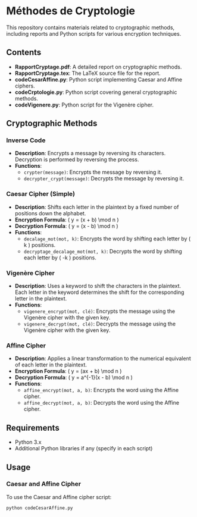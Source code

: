 # Méthodes de Cryptologie

This repository contains materials related to cryptographic methods, including reports and Python scripts for various encryption techniques.

## Contents

- **RapportCryptage.pdf**: A detailed report on cryptographic methods.
- **RapportCryptage.tex**: The LaTeX source file for the report.
- **codeCesarAffine.py**: Python script implementing Caesar and Affine ciphers.
- **codeCrptologie.py**: Python script covering general cryptographic methods.
- **codeVigenere.py**: Python script for the Vigenère cipher.

## Cryptographic Methods

### Inverse Code
- **Description**: Encrypts a message by reversing its characters. Decryption is performed by reversing the process.
- **Functions**: 
  - `crypter(message)`: Encrypts the message by reversing it.
  - `decrypter_crypt(message)`: Decrypts the message by reversing it.

### Caesar Cipher (Simple)
- **Description**: Shifts each letter in the plaintext by a fixed number of positions down the alphabet.
- **Encryption Formula**: \( y = (x + b) \mod n \)
- **Decryption Formula**: \( y = (x - b) \mod n \)
- **Functions**:
  - `decalage_mot(mot, k)`: Encrypts the word by shifting each letter by \( k \) positions.
  - `decryptage_decalage_mot(mot, k)`: Decrypts the word by shifting each letter by \( -k \) positions.

### Vigenère Cipher
- **Description**: Uses a keyword to shift the characters in the plaintext. Each letter in the keyword determines the shift for the corresponding letter in the plaintext.
- **Functions**:
  - `vigenere_encrypt(mot, clé)`: Encrypts the message using the Vigenère cipher with the given key.
  - `vigenere_decrypt(mot, clé)`: Decrypts the message using the Vigenère cipher with the given key.

### Affine Cipher
- **Description**: Applies a linear transformation to the numerical equivalent of each letter in the plaintext.
- **Encryption Formula**: \( y = (ax + b) \mod n \)
- **Decryption Formula**: \( y = a^{-1}(x - b) \mod n \)
- **Functions**:
  - `affine_encrypt(mot, a, b)`: Encrypts the word using the Affine cipher.
  - `affine_decrypt(mot, a, b)`: Decrypts the word using the Affine cipher.

## Requirements

- Python 3.x
- Additional Python libraries if any (specify in each script)

## Usage

### Caesar and Affine Cipher

To use the Caesar and Affine cipher script:

```bash
python codeCesarAffine.py
